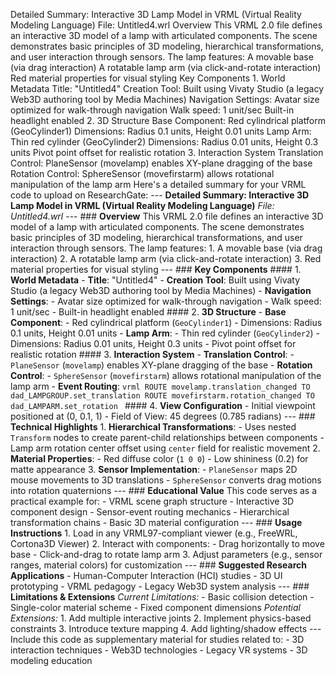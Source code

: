 Detailed Summary: Interactive 3D Lamp Model in VRML (Virtual Reality Modeling Language) File: Untitled4.wrl Overview This VRML 2.0 file defines an interactive 3D model of a lamp with articulated components. The scene demonstrates basic principles of 3D modeling, hierarchical transformations, and user interaction through sensors. The lamp features: A movable base (via drag interaction) A rotatable lamp arm (via click-and-rotate interaction) Red material properties for visual styling Key Components 1. World Metadata Title: "Untitled4" Creation Tool: Built using Vivaty Studio (a legacy Web3D authoring tool by Media Machines) Navigation Settings: Avatar size optimized for walk-through navigation Walk speed: 1 unit/sec Built-in headlight enabled 2. 3D Structure Base Component: Red cylindrical platform (GeoCylinder1) Dimensions: Radius 0.1 units, Height 0.01 units Lamp Arm: Thin red cylinder (GeoCylinder2) Dimensions: Radius 0.01 units, Height 0.3 units Pivot point offset for realistic rotation 3. Interaction System Translation Control: PlaneSensor (movelamp) enables XY-plane dragging of the base Rotation Control: SphereSensor (movefirstarm) allows rotational manipulation of the lamp arm Here's a detailed summary for your VRML code to upload on ResearchGate: --- **Detailed Summary: Interactive 3D Lamp Model in VRML (Virtual Reality Modeling Language)** *File: Untitled4.wrl* --- ### **Overview** This VRML 2.0 file defines an interactive 3D model of a lamp with articulated components. The scene demonstrates basic principles of 3D modeling, hierarchical transformations, and user interaction through sensors. The lamp features: 1. A movable base (via drag interaction) 2. A rotatable lamp arm (via click-and-rotate interaction) 3. Red material properties for visual styling --- ### **Key Components** #### 1. **World Metadata** - **Title**: "Untitled4" - **Creation Tool**: Built using Vivaty Studio (a legacy Web3D authoring tool by Media Machines) - **Navigation Settings**: - Avatar size optimized for walk-through navigation - Walk speed: 1 unit/sec - Built-in headlight enabled #### 2. **3D Structure** - **Base Component**: - Red cylindrical platform (`GeoCylinder1`) - Dimensions: Radius 0.1 units, Height 0.01 units - **Lamp Arm**: - Thin red cylinder (`GeoCylinder2`) - Dimensions: Radius 0.01 units, Height 0.3 units - Pivot point offset for realistic rotation #### 3. **Interaction System** - **Translation Control**: - `PlaneSensor` (`movelamp`) enables XY-plane dragging of the base - **Rotation Control**: - `SphereSensor` (`movefirstarm`) allows rotational manipulation of the lamp arm - **Event Routing**: ```vrml ROUTE movelamp.translation_changed TO dad_LAMPGROUP.set_translation ROUTE movefirstarm.rotation_changed TO dad_LAMPARM.set_rotation ``` #### 4. **View Configuration** - Initial viewpoint positioned at (0, 0.1, 1) - Field of View: 45 degrees (0.785 radians) --- ### **Technical Highlights** 1. **Hierarchical Transformations**: - Uses nested `Transform` nodes to create parent-child relationships between components - Lamp arm rotation center offset using `center` field for realistic movement 2. **Material Properties**: - Red diffuse color (`1 0 0`) - Low shininess (0.2) for matte appearance 3. **Sensor Implementation**: - `PlaneSensor` maps 2D mouse movements to 3D translations - `SphereSensor` converts drag motions into rotation quaternions --- ### **Educational Value** This code serves as a practical example for: - VRML scene graph structure - Interactive 3D component design - Sensor-event routing mechanics - Hierarchical transformation chains - Basic 3D material configuration --- ### **Usage Instructions** 1. Load in any VRML97-compliant viewer (e.g., FreeWRL, Cortona3D Viewer) 2. Interact with components: - Drag horizontally to move base - Click-and-drag to rotate lamp arm 3. Adjust parameters (e.g., sensor ranges, material colors) for customization --- ### **Suggested Research Applications** - Human-Computer Interaction (HCI) studies - 3D UI prototyping - VRML pedagogy - Legacy Web3D system analysis --- ### **Limitations & Extensions** *Current Limitations:* - Basic collision detection - Single-color material scheme - Fixed component dimensions *Potential Extensions:* 1. Add multiple interactive joints 2. Implement physics-based constraints 3. Introduce texture mapping 4. Add lighting/shadow effects --- Include this code as supplementary material for studies related to: - 3D interaction techniques - Web3D technologies - Legacy VR systems - 3D modeling education

